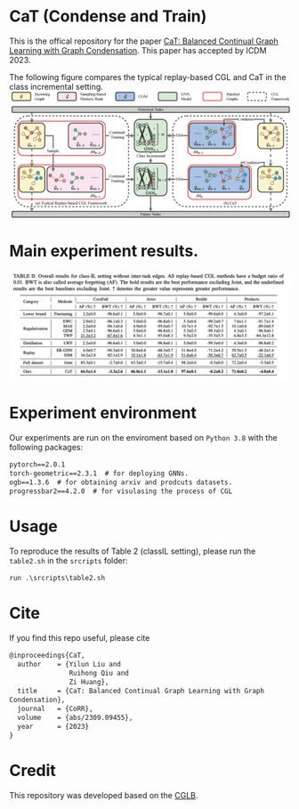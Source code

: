# CaT (Condense and Train)
This is the offical repository for the paper [CaT: Balanced Continual Graph Learning with Graph Condensation](https://arxiv.org/abs/2309.09455). This paper has accepted by ICDM 2023.

The following figure compares the typical replay-based CGL and CaT in the class incremental setting.
![CaT Framework](./figs/fig2.jpg)

# Main experiment results.
![class-IL results](./figs/table2.jpg)

# Experiment environment
Our experiments are run on the enviroment based on `Python 3.8` with the following packages:

```
pytorch==2.0.1
torch-geometric==2.3.1  # for deploying GNNs.
ogb==1.3.6  # for obtaining arxiv and prodcuts datasets.
progressbar2==4.2.0  # for visulasing the process of CGL
```

# Usage
To reproduce the results of Table 2 (classIL setting), please run the `table2.sh` in the `srcripts` folder:
```
run .\srcripts\table2.sh
```

# Cite
If you find this repo useful, please cite

```
@inproceedings{CaT,
  author    = {Yilun Liu and
               Ruihong Qiu and
               Zi Huang},
  title     = {CaT: Balanced Continual Graph Learning with Graph Condensation},
  journal   = {CoRR},
  volume    = {abs/2309.09455},
  year      = {2023}
}
```

# Credit
This repository was developed based on the [CGLB](https://github.com/QueuQ/CGLB).